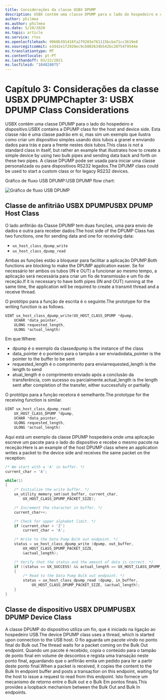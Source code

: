 ```yaml
---
title: Considerações da classe USBX DPUMP
description: USBX contém uma classe DPUMP para o lado do hospedeiro e dispositivo.
author: philmea
ms.author: philmea
ms.date: 5/19/2020
ms.topic: article
ms.service: rtos
ms.openlocfilehash: 9960b391418fa2f9203e761115bcba71cc3619e8
ms.sourcegitcommit: e3d42e1f2920ec9cb002634b542bc20754f9544e
ms.translationtype: MT
ms.contentlocale: pt-PT
ms.lasthandoff: 03/22/2021
ms.locfileid: "104828075"
---
```

# <a name="chapter-3-usbx-dpump-class-considerations"></a><span data-ttu-id="cfc1e-103">Capítulo 3: Considerações da classe USBX DPUMP</span><span class="sxs-lookup"><span data-stu-id="cfc1e-103">Chapter 3: USBX DPUMP Class Considerations</span></span>

<span data-ttu-id="cfc1e-104">USBX contém uma classe DPUMP para o lado do hospedeiro e dispositivo.</span><span class="sxs-lookup"><span data-stu-id="cfc1e-104">USBX contains a DPUMP class for the host and device side.</span></span> <span data-ttu-id="cfc1e-105">Esta classe não é uma classe padrão em si, mas sim um exemplo que ilustra como criar um dispositivo simples usando dois tubos a granel e enviando dados para trás e para a frente nestes dois tubos.</span><span class="sxs-lookup"><span data-stu-id="cfc1e-105">This class is not a standard class in itself, but rather an example that illustrates how to create a simple device by using two bulk pipes and sending data back and forth on these two pipes.</span></span> <span data-ttu-id="cfc1e-106">A classe DPUMP pode ser usada para iniciar uma classe personalizada ou para dispositivos RS232 legados.</span><span class="sxs-lookup"><span data-stu-id="cfc1e-106">The DPUMP class could be used to start a custom class or for legacy RS232 devices.</span></span>

<span data-ttu-id="cfc1e-107">Gráfico de fluxo USB DPUMP:</span><span class="sxs-lookup"><span data-stu-id="cfc1e-107">USB DPUMP flow chart:</span></span>

![Gráfico de fluxo USB DPUMP](./media/usbx-host-stack-supplemental/usb-dpump-flow-chart.png)

## <a name="usbx-dpump-host-class"></a><span data-ttu-id="cfc1e-109">Classe de anfitrião USBX DPUMP</span><span class="sxs-lookup"><span data-stu-id="cfc1e-109">USBX DPUMP Host Class</span></span>

<span data-ttu-id="cfc1e-110">O lado anfitrião da Classe DPUMP tem duas funções, uma para envio de dados e outra para receber dados:</span><span class="sxs-lookup"><span data-stu-id="cfc1e-110">The host side of the DPUMP Class has two functions, one for sending data and one for receiving data:</span></span>

- `ux_host_class_dpump_write`
- `ux_host_class_dpump_read`

<span data-ttu-id="cfc1e-111">Ambas as funções estão a bloquear para facilitar a aplicação DPUMP.</span><span class="sxs-lookup"><span data-stu-id="cfc1e-111">Both functions are blocking to make the DPUMP application easier.</span></span> <span data-ttu-id="cfc1e-112">Se for necessário ter ambos os tubos (IN e OUT) a funcionar ao mesmo tempo, a aplicação será necessária para criar um fio de transmissão e um fio de receção.</span><span class="sxs-lookup"><span data-stu-id="cfc1e-112">If it is necessary to have both pipes (IN and OUT) running at the same time, the application will be required to create a transmit thread and a receive thread.</span></span>

<span data-ttu-id="cfc1e-113">O protótipo para a função de escrita é o seguinte.</span><span class="sxs-lookup"><span data-stu-id="cfc1e-113">The prototype for the writing function is as follows.</span></span>

```C
UINT ux_host_class_dpump_write(UX_HOST_CLASS_DPUMP *dpump,
    UCHAR *data_pointer,
    ULONG requested_length,  
    ULONG *actual_length)
```

<span data-ttu-id="cfc1e-114">Em que:</span><span class="sxs-lookup"><span data-stu-id="cfc1e-114">Where:</span></span>

- <span data-ttu-id="cfc1e-115">dpump é o exemplo da classe</span><span class="sxs-lookup"><span data-stu-id="cfc1e-115">dpump is the instance of the class</span></span>
- <span data-ttu-id="cfc1e-116">data_pointer é o ponteiro para o tampão a ser enviado</span><span class="sxs-lookup"><span data-stu-id="cfc1e-116">data_pointer is the pointer to the buffer to be sent</span></span>
- <span data-ttu-id="cfc1e-117">requested_length é o comprimento para enviar</span><span class="sxs-lookup"><span data-stu-id="cfc1e-117">requested_length is the length to send</span></span>
- <span data-ttu-id="cfc1e-118">atual_length é o comprimento enviado após a conclusão da transferência, com sucesso ou parcialmente.</span><span class="sxs-lookup"><span data-stu-id="cfc1e-118">actual_length is the length sent after completion of the transfer, either successfully or partially.</span></span>

<span data-ttu-id="cfc1e-119">O protótipo para a função recetora é semelhante.</span><span class="sxs-lookup"><span data-stu-id="cfc1e-119">The prototype for the receiving function is similar.</span></span>

```C
UINT ux_host_class_dpump_read(
    UX_HOST_CLASS_DPUMP *dpump,
    UCHAR *data_pointer,
    ULONG requested_length,
    ULONG *actual_length)
```

<span data-ttu-id="cfc1e-120">Aqui está um exemplo da classe DPUMP hospedeira onde uma aplicação escreve um pacote para o lado do dispositivo e recebe o mesmo pacote na receção:</span><span class="sxs-lookup"><span data-stu-id="cfc1e-120">Here is an example of the host DPUMP class where an application writes a packet to the device side and receives the same packet on the reception:</span></span>

```C
/* We start with a 'A' in buffer. */
current_char = 'A';

while(1)
{
    /* Initialize the write buffer. */
    ux_utility_memory_set(out_buffer, current_char,
        UX_HOST_CLASS_DPUMP_PACKET_SIZE);

    /* Increment the character in buffer. */
    current_char++;

    /* Check for upper alphabet limit. */
    if (current_char > 'Z')
        current_char = 'A';

    /* Write to the Data Pump Bulk out endpoint. */
    status = ux_host_class_dpump_write (dpump, out_buffer,
        UX_HOST_CLASS_DPUMP_PACKET_SIZE,
        &actual_length);

    /* Verify that the status and the amount of data is correct. */
    if ((status == UX_SUCCESS) && actual_length == UX_HOST_CLASS_DPUMP_PACKET_SIZE)
    {
        /* Read to the Data Pump Bulk out endpoint. */
        status = ux_host_class_dpump_read (dpump, in_buffer,
            UX_HOST_CLASS_DPUMP_PACKET_SIZE, &actual_length);
    }
}
```

## <a name="usbx-dpump-device-class"></a><span data-ttu-id="cfc1e-121">Classe de dispositivo USBX DPUMP</span><span class="sxs-lookup"><span data-stu-id="cfc1e-121">USBX DPUMP Device Class</span></span>

<span data-ttu-id="cfc1e-122">A classe DPUMP do dispositivo utiliza um fio, que é iniciado na ligação ao hospedeiro USB.</span><span class="sxs-lookup"><span data-stu-id="cfc1e-122">The device DPUMP class uses a thread, which is started upon connection to the USB host.</span></span> <span data-ttu-id="cfc1e-123">O fio aguarda um pacote vindo no ponto final do Bulk out.</span><span class="sxs-lookup"><span data-stu-id="cfc1e-123">The thread waits for a packet coming on the Bulk Out endpoint.</span></span> <span data-ttu-id="cfc1e-124">Quando um pacote é recebido, copia o conteúdo para o tampão de ponto final em volume de descontos e regista uma transação neste ponto final, aguardando que o anfitrião emita um pedido para ler a partir deste ponto final.</span><span class="sxs-lookup"><span data-stu-id="cfc1e-124">When a packet is received, it copies the content to the Bulk In endpoint buffer and posts a transaction on this endpoint, waiting for the host to issue a request to read from this endpoint.</span></span> <span data-ttu-id="cfc1e-125">Isto fornece um mecanismo de retorno entre o Bulk out e o Bulk Em pontos finais.</span><span class="sxs-lookup"><span data-stu-id="cfc1e-125">This provides a loopback mechanism between the Bulk Out and Bulk In endpoints.</span></span>
